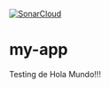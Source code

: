 [![SonarCloud](https://sonarcloud.io/images/project_badges/sonarcloud-white.svg)](https://sonarcloud.io/summary/new_code?id=dagoull_my-app)
# my-app
Testing de Hola Mundo!!!
